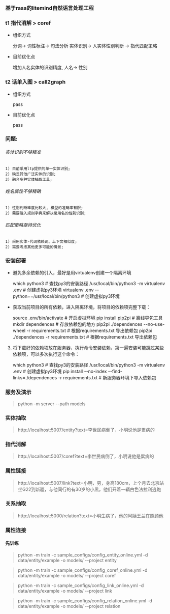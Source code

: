 ### 基于rasa的litemind自然语言处理工程

### t1 指代消解 > coref
- 组织方式


    分词-> 词性标注-> 句法分析
    实体识别-> 人实体性别判断 -> 指代匹配策略

- 目前优化点



    增加人名实体的识别精度, 人名-> 性别

### t2 话单入图 > call2graph
- 组织方式


     pass


- 目前优化点


     pass

### 问题:

###### 实体识别不够精准

    1) 目前采用ltp提供的单一实体识别;
    2) 缺乏其他广泛实体的识别;
    3) 融合多种实体抽取工具;

###### 姓名属性不够精确

    1) 性别判断难度比较大, 模型的准确率有限;
    2) 需要融入规则字典来解决常用名的性别识别;

###### 匹配策略亟待优化  

    1) 采用实体-代词依赖词、上下文相似度;
    2) 需要考虑其他更多可能的情景;


### 安装部署


* 避免多余依赖的引入，最好是用virtualenv创建一个隔离环境


    which  python3                                    # 查找py3的安装路径
    /usr/local/bin/python3 -m virtualenv .env         # 创建虚拟py3环境
    virtualenv .env --python==/usr/local/bin/python3  # 创建虚拟py3环境

* 获取当前项目的所有依赖，进入隔离环境，将项目的依赖项完整下载：


    source .env/bin/activate   # 开启虚拟环境
    pip install pip2pi         # 离线导包工具
    mkdir dependences          # 存放依赖包的地方
    pip2pi ./dependences --no-use-wheel -r requirements.txt  # 根据requirements.txt 导出依赖包
    pip2pi ./dependences -r requirements.txt  # 根据requirements.txt 导出依赖包

3. 将下载好的依赖项放在服务器，执行命令安装依赖，第一遍安装可能跳过某些依赖项，可以多次执行这个命令：


    which  python3                              # 查找py3的安装路径
    /usr/local/bin/python3 -m virtualenv .env   # 创建虚拟py3环境
    pip install --no-index --find-links=./dependences -r requirements.txt  # 新服务器环境下导入依赖包


### 服务及演示

> python -m server --path models
### 实体抽取
> http://localhost:5007/entity?text=李世民病倒了，小明说他是累病的

### 指代消解
> http://localhost:5007/coref?text=李世民病倒了，小明说他是累病的

### 属性链接
> http://localhost:5007/link?text=小明，男，身高180cm，上个月去北京站坐G22到新疆，与他同行的有30岁的小黑，他们开着一辆白色法拉利逃跑

### 关系抽取
> http://localhost:5000/relation?text=小明生病了，他的阿姨王兰在照顾他




### 属性连接
#### 先训练
> python -m train -c sample_configs/config_entity_online.yml -d data/entity/example -o models/ --project entity

> python -m train -c sample_configs/config_coref_online.yml -d data/entity/example -o models/ --project coref

> python -m train -c sample_configs/config_link_online.yml -d data/entity/example -o models/ --project link

> python -m train -c sample_configs/config_relation_online.yml -d data/entity/example -o models/ --project relation
